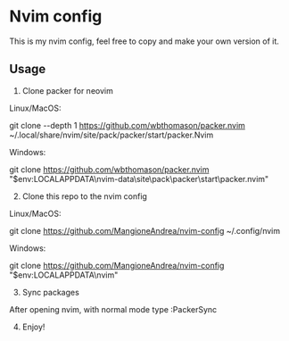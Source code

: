 # Nvim config

This is my nvim config, feel free to copy and make your own version of it.

## Usage

1) Clone packer for neovim

Linux/MacOS:

git clone --depth 1 https://github.com/wbthomason/packer.nvim  ~/.local/share/nvim/site/pack/packer/start/packer.Nvim

Windows:

git clone https://github.com/wbthomason/packer.nvim "$env:LOCALAPPDATA\nvim-data\site\pack\packer\start\packer.nvim"

2) Clone this repo to the nvim config 

Linux/MacOS:

git clone https://github.com/MangioneAndrea/nvim-config ~/.config/nvim

Windows:

git clone https://github.com/MangioneAndrea/nvim-config "$env:LOCALAPPDATA\nvim"

3) Sync packages

After opening nvim, with normal mode type :PackerSync

4) Enjoy!
